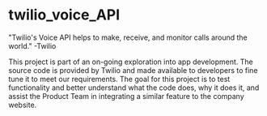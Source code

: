 # twilio_voice_API
"Twilio's Voice API helps to make, receive, and monitor calls around the world."  -Twilio

This project is part of an on-going exploration into app development. The source code is provided by Twilio and made available to developers to fine tune it to meet our requirements. The goal for this project is to test functionality and better understand what the code does, why it does it, and assist the Product Team in integrating a similar feature to the company website.
